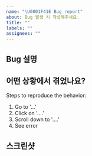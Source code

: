 ```yaml
---
name: "\U0001F41E Bug report"
about: Bug 발생 시 작성해주세요.
title: ""
labels: ""
assignees: ""
---
```


## Bug 설명

<!--발생한 bug를 작성해주세요.-->

## 어떤 상황에서 겪었나요?

Steps to reproduce the behavior:

1. Go to '...'
2. Click on '....'
3. Scroll down to '....'
4. See error

## 스크린샷
